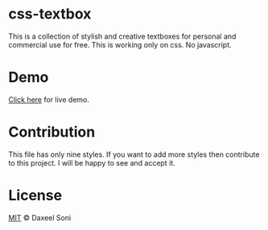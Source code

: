 css-textbox
===========
This is a collection of stylish and creative textboxes for personal and commercial use for free.
This is working only on css. No javascript.

Demo
====
<a href="http://csstb.webuda.com/" target="_blank">Click here</a> for live demo.

Contribution
============
This file has only nine styles. If you want to add more styles then contribute to this project. I will be happy to see and accept it.

License
=======
<a href="http://opensource.org/licenses/MIT" target="_blank">MIT</a> © Daxeel Soni
